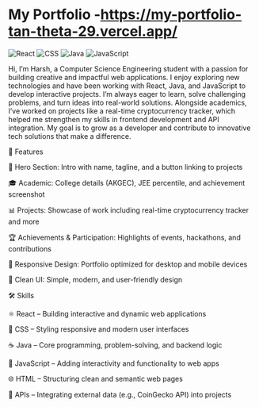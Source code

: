 # My Portfolio -https://my-portfolio-tan-theta-29.vercel.app/

  <img src="https://img.shields.io/badge/React-20232A?style=for-the-badge&logo=react&logoColor=61DAFB" alt="React"/>


  <img src="https://img.shields.io/badge/CSS-1572B6?style=for-the-badge&logo=css3&logoColor=white" alt="CSS"/>

 
  <img src="https://img.shields.io/badge/Java-ED8B00?style=for-the-badge&logo=openjdk&logoColor=white" alt="Java"/>

 
  <img src="https://img.shields.io/badge/JavaScript-323330?style=for-the-badge&logo=javascript&logoColor=F7DF1E" alt="JavaScript"/>


Hi, I’m Harsh, a Computer Science Engineering student with a passion for building creative and impactful web applications. I enjoy exploring new technologies and have been working with React, Java, and JavaScript to develop interactive projects. I’m always eager to learn, solve challenging problems, and turn ideas into real-world solutions. Alongside academics, I’ve worked on projects like a real-time cryptocurrency tracker, which helped me strengthen my skills in frontend development and API integration. My goal is to grow as a developer and contribute to innovative tech solutions that make a difference.



🚀 Features

👋 Hero Section: Intro with name, tagline, and a button linking to projects

🎓 Academic: College details (AKGEC), JEE percentile, and achievement screenshot

📊 Projects: Showcase of work including real-time cryptocurrency tracker and more

🏆 Achievements & Participation: Highlights of events, hackathons, and contributions

📱 Responsive Design: Portfolio optimized for desktop and mobile devices

🎨 Clean UI: Simple, modern, and user-friendly design

🛠️ Skills

⚛️ React – Building interactive and dynamic web applications

🎨 CSS – Styling responsive and modern user interfaces

☕ Java – Core programming, problem-solving, and backend logic

📜 JavaScript – Adding interactivity and functionality to web apps

🌐 HTML – Structuring clean and semantic web pages

🔧 APIs – Integrating external data (e.g., CoinGecko API) into projects



